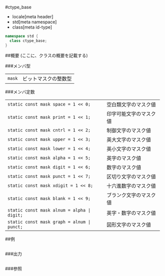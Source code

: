 #ctype_base
* locale[meta header]
* std[meta namespace]
* class[meta id-type]

```cpp
namespace std {
  class ctype_base;
}
```

##概要
(ここに、クラスの概要を記載する)

###メンバ型

| | |
|-------------------|--------------------------------|
| `mask` | ビットマスクの整数型 |

###メンバ定数

| | |
|-------------------------------------------------------|-----------------------------------|
| `static const mask space = 1 << 0;` | 空白類文字のマスク値 |
| `static const mask print = 1 << 1;` | 印字可能文字のマスク値 |
| `static const mask cntrl = 1 << 2;` | 制御文字のマスク値 |
| `static const mask upper = 1 << 3;` | 英大文字のマスク値 |
| `static const mask lower = 1 << 4;` | 英小文字のマスク値 |
| `static const mask alpha = 1 << 5;` | 英字のマスク値 |
| `static const mask digit = 1 << 6;` | 数字のマスク値 |
| `static const mask punct = 1 << 7;` | 区切り文字のマスク値 |
| `static const mask xdigit = 1 << 8;` | 十六進数字のマスク値 |
| `static const mask blank = 1 << 9;` | ブランク文字のマスク値 |
| <code>static const mask alnum = alpha &#x7C; digit;</code> | 英字・数字のマスク値 |
| <code>static const mask graph = alnum &#x7C; punct;</code> | 図形文字のマスク値 |


##例
```cpp
```

###出力
```
```

###参照
